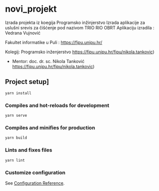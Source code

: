 # novi_projekt
Izrada projekta iz koegija Programsko inžinjerstvo
Izrada aplikacije za uslušni srevis za čišćenje pod nazivom TRIO RIO OBRT
Aplikaciju izradila : Vedrana Vujnović

Fakultet informatike u Puli : https://fipu.unipu.hr/

Kolegij: Programsko inženjerstvo https://fipu.unipu.hr/fipu/nikola.tankovic)

- Mentor: doc. dr. sc. Nikola Tanković https://fipu.unipu.hr/fipu/nikola.tankovic)
## Project setup]
```
yarn install
```

### Compiles and hot-reloads for development
```
yarn serve
```

### Compiles and minifies for production
```
yarn build
```

### Lints and fixes files
```
yarn lint
```

### Customize configuration
See [Configuration Reference](https://cli.vuejs.org/config/).
